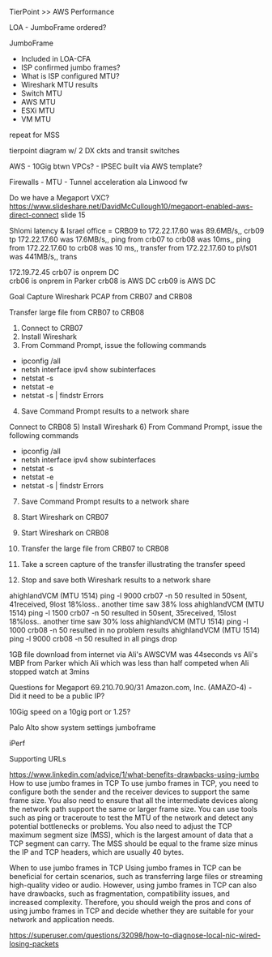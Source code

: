 TierPoint >> AWS Performance

LOA
    - JumboFrame ordered?



JumboFrame
 - Included in LOA-CFA
 - ISP confirmed jumbo frames?
 - What is ISP configured MTU?
 - Wireshark MTU results
 - Switch MTU
 - AWS MTU
 - ESXi MTU
 - VM MTU

repeat for MSS

tierpoint diagram w/ 2 DX ckts and transit switches

AWS
    - 10Gig btwn VPCs?
    - IPSEC built via AWS template?

Firewalls
    - MTU
    - Tunnel acceleration ala Linwood fw

Do we have a Megaport VXC? https://www.slideshare.net/DavidMcCullough10/megaport-enabled-aws-direct-connect slide 15



Shlomi latency & Israel office  = CRB09 to 172.22.17.60 was 89.6MB/s,, crb09 tp 172.22.17.60 was 17.6MB/s,, ping from crb07 to crb08 was 10ms,, ping from 172.22.17.60 to crb08 was 10 ms,, transfer from 172.22.17.60 to p\\fs01 was 441MB/s,, trans

172.19.72.45
crb07 is onprem DC  
crb06 is onprem in Parker
crb08 is AWS DC
crb09 is AWS DC




Goal Capture Wireshark PCAP from CRB07 and CRB08

Transfer large file from CRB07 to CRB08

1) Connect to CRB07
2) Install Wireshark
3) From Command Prompt, issue the following commands
  - ipconfig /all
  - netsh interface ipv4 show subinterfaces
  - netstat -s
  - netstat -e
  - netstat -s | findstr Errors
4) Save Command Prompt results to a network share

 

 

Connect to CRB08
5) Install Wireshark
6) From Command Prompt, issue the following commands
  - ipconfig /all
  - netsh interface ipv4 show subinterfaces
  - netstat -s
  - netstat -e
  - netstat -s | findstr Errors
7) Save Command Prompt results to a network share

 

8) Start Wireshark on CRB07
9) Start Wireshark on CRB08
10) Transfer the large file from CRB07 to CRB08
11) Take a screen capture of the transfer illustrating the transfer speed
12) Stop and save both Wireshark results to a network share






ahighlandVCM (MTU 1514) ping -l 9000 crb07 -n 50 resulted in 50sent, 41received, 9lost 18%loss.. another time saw 38% loss
ahighlandVCM (MTU 1514) ping -l 1500 crb07 -n 50 resulted in 50sent, 35received, 15lost 18%loss.. another time saw 30% loss
ahighlandVCM (MTU 1514) ping -l 1000 crb08 -n 50 resulted in no problem results
ahighlandVCM (MTU 1514) ping -l 9000 crb08 -n 50 resulted in all pings drop


1GB file download from internet via Ali's AWSCVM was 44seconds vs Ali's MBP from Parker which Ali which was less than half competed when Ali stopped watch at 3mins


Questions for Megaport
69.210.70.90/31 Amazon.com, Inc. (AMAZO-4)
    - Did it need to be a public IP?

10Gig speed on a 10gig port or 1.25?

Palo Alto
show system settings jumboframe


iPerf

Supporting URLs

https://www.linkedin.com/advice/1/what-benefits-drawbacks-using-jumbo
How to use jumbo frames in TCP
To use jumbo frames in TCP, you need to configure both the sender and the receiver devices to support the same frame size. You also need to ensure that all the intermediate devices along the network path support the same or larger frame size. You can use tools such as ping or traceroute to test the MTU of the network and detect any potential bottlenecks or problems. You also need to adjust the TCP maximum segment size (MSS), which is the largest amount of data that a TCP segment can carry. The MSS should be equal to the frame size minus the IP and TCP headers, which are usually 40 bytes.

When to use jumbo frames in TCP
Using jumbo frames in TCP can be beneficial for certain scenarios, such as transferring large files or streaming high-quality video or audio. However, using jumbo frames in TCP can also have drawbacks, such as fragmentation, compatibility issues, and increased complexity. Therefore, you should weigh the pros and cons of using jumbo frames in TCP and decide whether they are suitable for your network and application needs.


https://superuser.com/questions/32098/how-to-diagnose-local-nic-wired-losing-packets
